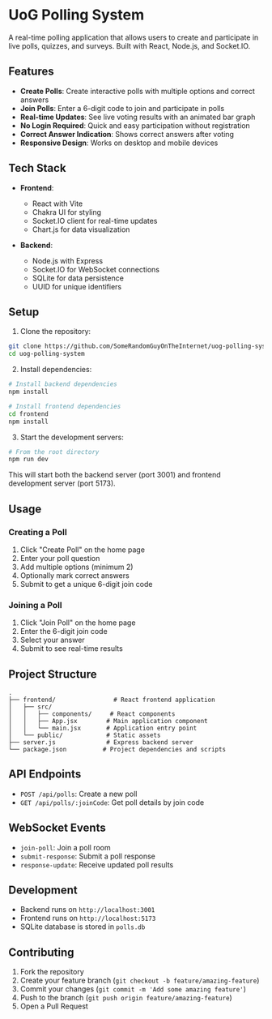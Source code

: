 # UoG Polling System

A real-time polling application that allows users to create and participate in live polls, quizzes, and surveys. Built with React, Node.js, and Socket.IO.

## Features

- **Create Polls**: Create interactive polls with multiple options and correct answers
- **Join Polls**: Enter a 6-digit code to join and participate in polls
- **Real-time Updates**: See live voting results with an animated bar graph
- **No Login Required**: Quick and easy participation without registration
- **Correct Answer Indication**: Shows correct answers after voting
- **Responsive Design**: Works on desktop and mobile devices

## Tech Stack

- **Frontend**:
  - React with Vite
  - Chakra UI for styling
  - Socket.IO client for real-time updates
  - Chart.js for data visualization

- **Backend**:
  - Node.js with Express
  - Socket.IO for WebSocket connections
  - SQLite for data persistence
  - UUID for unique identifiers

## Setup

1. Clone the repository:
```bash
git clone https://github.com/SomeRandomGuyOnTheInternet/uog-polling-system.git
cd uog-polling-system
```

2. Install dependencies:
```bash
# Install backend dependencies
npm install

# Install frontend dependencies
cd frontend
npm install
```

3. Start the development servers:
```bash
# From the root directory
npm run dev
```

This will start both the backend server (port 3001) and frontend development server (port 5173).

## Usage

### Creating a Poll

1. Click "Create Poll" on the home page
2. Enter your poll question
3. Add multiple options (minimum 2)
4. Optionally mark correct answers
5. Submit to get a unique 6-digit join code

### Joining a Poll

1. Click "Join Poll" on the home page
2. Enter the 6-digit join code
3. Select your answer
4. Submit to see real-time results

## Project Structure

```
.
├── frontend/                # React frontend application
│   ├── src/
│   │   ├── components/     # React components
│   │   ├── App.jsx        # Main application component
│   │   └── main.jsx       # Application entry point
│   └── public/            # Static assets
├── server.js              # Express backend server
└── package.json          # Project dependencies and scripts
```

## API Endpoints

- `POST /api/polls`: Create a new poll
- `GET /api/polls/:joinCode`: Get poll details by join code

## WebSocket Events

- `join-poll`: Join a poll room
- `submit-response`: Submit a poll response
- `response-update`: Receive updated poll results

## Development

- Backend runs on `http://localhost:3001`
- Frontend runs on `http://localhost:5173`
- SQLite database is stored in `polls.db`

## Contributing

1. Fork the repository
2. Create your feature branch (`git checkout -b feature/amazing-feature`)
3. Commit your changes (`git commit -m 'Add some amazing feature'`)
4. Push to the branch (`git push origin feature/amazing-feature`)
5. Open a Pull Request
